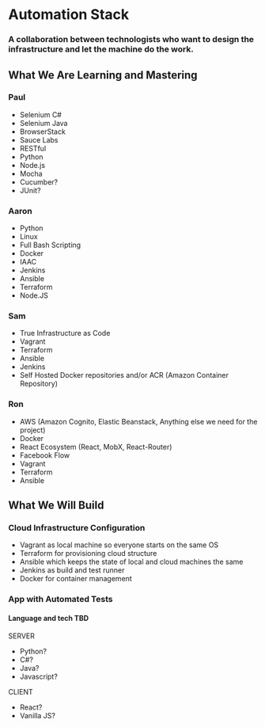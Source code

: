 # Automation Stack
### A collaboration between technologists who want to design the infrastructure and let the machine do the work.



## What We Are Learning and Mastering

### Paul


* Selenium C#
* Selenium Java
* BrowserStack
* Sauce Labs
* RESTful
* Python
* Node.js
* Mocha
* Cucumber?
* JUnit?


### Aaron
* Python
* Linux
* Full Bash Scripting
* Docker
* IAAC
* Jenkins
* Ansible
* Terraform
* Node.JS



### Sam
* True Infrastructure as Code
* Vagrant
* Terraform
* Ansible
* Jenkins
* Self Hosted Docker repositories and/or ACR (Amazon Container Repository)



### Ron
* AWS (Amazon Cognito, Elastic Beanstack, Anything else we need for the project)
* Docker
* React Ecosystem (React, MobX, React-Router)
* Facebook Flow
* Vagrant
* Terraform
* Ansible



## What We Will Build
### Cloud Infrastructure Configuration
* Vagrant as local machine so everyone starts on the same OS
* Terraform for provisioning cloud structure
* Ansible which keeps the state of local and cloud machines the same
* Jenkins as build and test runner
* Docker for container management

### App with Automated Tests
#### Language and tech TBD
SERVER  
* Python?  
* C#?  
* Java?  
* Javascript?  

CLIENT  
* React?  
* Vanilla JS?  
